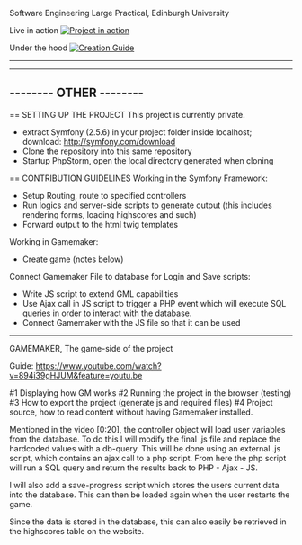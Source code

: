 Software Engineering Large Practical, Edinburgh University

Live in action [![Project in action](https://img.youtube.com/vi/9hUZTXsLuDc/default.jpg)](https://youtu.be/9hUZTXsLuDc)

Under the hood [![Creation Guide](https://img.youtube.com/vi/894i39gHJUM/default.jpg)](https://youtu.be/894i39gHJUM)


_______________________
-----------------------
-------- OTHER --------
-----------------------
== SETTING UP THE PROJECT
This project is currently private.
- extract Symfony (2.5.6) in your project folder inside localhost; download: http://symfony.com/download
- Clone the repository into this same repository
- Startup PhpStorm, open the local directory generated when cloning

== CONTRIBUTION GUIDELINES
Working in the Symfony Framework:
- Setup Routing, route to specified controllers
- Run logics and server-side scripts to generate output (this includes rendering forms, loading highscores and such)
- Forward output to the html twig templates

Working in Gamemaker:
- Create game (notes below)

Connect Gamemaker File to database for Login and Save scripts:
- Write JS script to extend GML capabilities
- Use Ajax call in JS script to trigger a PHP event which will execute SQL queries in order to interact with the database.
- Connect Gamemaker with the JS file so that it can be used


_______________________
GAMEMAKER, The game-side of the project

Guide: https://www.youtube.com/watch?v=894i39gHJUM&feature=youtu.be

#1 Displaying how GM works
#2 Running the project in the browser (testing)
#3 How to export the project (generate js and required files)
#4 Project source, how to read content without having Gamemaker installed.

Mentioned in the video [0:20], the controller object will load user variables from the database. To do this I will modify the final .js file and replace the hardcoded values with a db-query.
This will be done using an external .js script, which contains an ajax call to a php script. From here the php script will run a SQL query and return the results back to PHP - Ajax - JS.

I will also add a save-progress script which stores the users current data into the database. This can then be loaded again when the user restarts the game.

Since the data is stored in the database, this can also easily be retrieved in the highscores table on the website.
